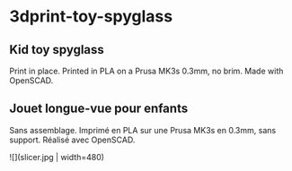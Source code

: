 # 3dprint-toy-spyglass

## Kid toy spyglass

Print in place. Printed in PLA on a Prusa MK3s 0.3mm, no brim. Made with OpenSCAD.

## Jouet longue-vue pour enfants

Sans assemblage. Imprimé en PLA sur une Prusa MK3s en 0.3mm, sans support. Réalisé avec OpenSCAD.

![](slicer.jpg | width=480)
